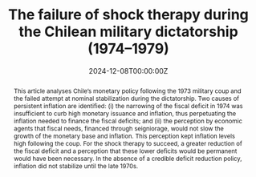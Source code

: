 ---
title: "The failure of shock therapy during the Chilean military dictatorship (1974–1979)"
authors:
- Rodrigo Caputo
- admin

date: "2024-12-08T00:00:00Z"
#doi: "doi.org/10.1080/13504851.2022.2133892"

# Schedule page publish date (NOT publication's date).
publishDate: "2024-12-08T00:00:00Z"

# Publication type.
# Accepts a single type but formatted as a YAML list (for Hugo requirements).
# Enter a publication type from the CSL standard.
publication_types: ["2"]

# Publication name and optional abbreviated publication name.
publication: CEPAL Review 
publication_short: ""

abstract: "This article analyses Chile’s monetary policy following the 1973 military coup and the failed attempt at nominal stabilization during the dictatorship. Two causes of persistent inflation are identified: (i) the narrowing of the fiscal deficit in 1974 was insufficient to curb high monetary issuance and inflation, thus perpetuating the inflation needed to finance the fiscal deficits; and (ii) the perception by economic agents that fiscal needs, financed through seigniorage, would not slow the growth of the monetary base and inflation. This perception kept inflation levels high following the coup. For the shock therapy to succeed, a greater reduction of the fiscal deficit and a perception that these lower deficits would be permanent would have been necessary. In the absence of a credible deficit reduction policy, inflation did not stabilize until the late 1970s."

links:
#- name: Custom Link
#  url: http://example.org
url_pdf: https://repositorio.cepal.org/server/api/core/bitstreams/406cda3e-3dba-420c-9082-30f3ff7edc33/content
#url_code: 
#url_dataset: '#'
#url_poster: '#'
#url_project: ''
#url_slides: ''
#url_source: '#'
#url_video: '#'

# Featured image
# To use, add an image named `featured.jpg/png` to your page's folder. 
image:
  focal_point: ""
  preview_only: false


---